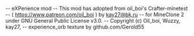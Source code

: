 -- eXPerience mod
-- This mod has adopted from oil_boi's Crafter-minetest
-- ( https://www.patreon.com/oil_boi ) by kay27@bk.ru
-- for MineClone 2 under GNU General Public License v3.0.
-- Copyright (c) Oil_boi, Wuzzy, kay27,
-- experience_orb texture by github.com/Gerold55
